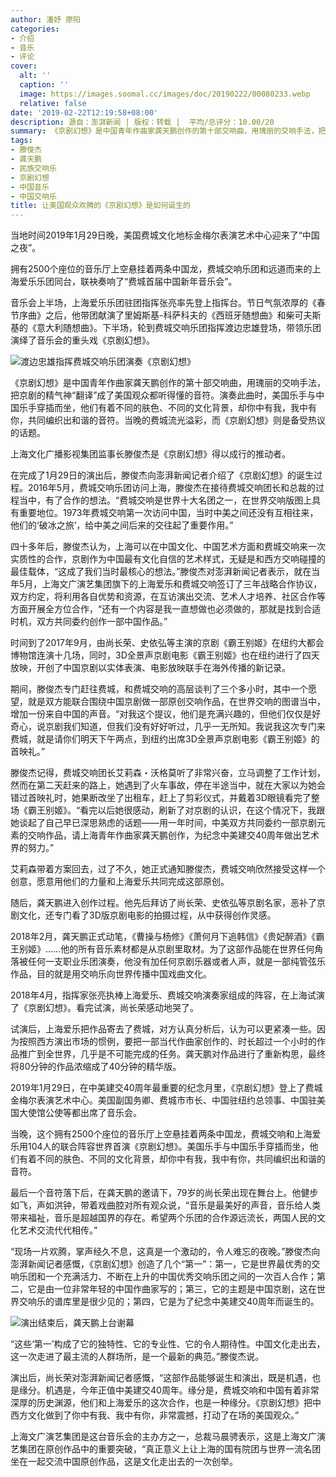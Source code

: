 ```yaml
---
author: 潘妤 廖阳
categories:
- 介绍
- 音乐
- 评论
cover:
  alt: ''
  caption: ''
  image: https://images.soomal.cc/images/doc/20190222/00080233.webp
  relative: false
date: '2019-02-22T12:19:58+08:00'
description: 源自：澎湃新闻 | 版权：转载 |  平均/总评分：10.00/20
summary: 《京剧幻想》是中国青年作曲家龚天鹏创作的第十部交响曲，用瑰丽的交响手法，把京剧的精气神“翻译”成了美国观众都听得懂的音符。演奏此曲时，美国乐手与中国乐手穿插而坐，他们有着不同的肤色、不同的文化背景，却你中有我，我中有你，共同编织出和谐的音符……
tags:
- 滕俊杰
- 龚天鹏
- 民族交响乐
- 京剧幻想
- 中国音乐
- 中国交响乐
title: 让美国观众欢腾的《京剧幻想》是如何诞生的
---
```


当地时间2019年1月29日晚，美国费城文化地标金梅尔表演艺术中心迎来了“中国之夜”。

拥有2500个座位的音乐厅上空悬挂着两条中国龙，费城交响乐团和远道而来的上海爱乐乐团同台，联袂奏响了“费城首届中国新年音乐会”。

音乐会上半场，上海爱乐乐团驻团指挥张亮率先登上指挥台。节日气氛浓厚的《春节序曲》之后，他带团献演了里姆斯基-科萨科夫的《西班牙随想曲》和柴可夫斯基的《意大利随想曲》。下半场，轮到费城交响乐团指挥渡边忠雄登场，带领乐团演绎了音乐会的重头戏《京剧幻想》。

![渡边忠雄指挥费城交响乐团演奏《京剧幻想》](https://images.soomal.cc/images/doc/20190222/00080231.webp)





《京剧幻想》是中国青年作曲家龚天鹏创作的第十部交响曲，用瑰丽的交响手法，把京剧的精气神“翻译”成了美国观众都听得懂的音符。演奏此曲时，美国乐手与中国乐手穿插而坐，他们有着不同的肤色、不同的文化背景，却你中有我，我中有你，共同编织出和谐的音符。当晚的费城流光溢彩，而《京剧幻想》则是备受热议的话题。

上海文化广播影视集团监事长滕俊杰是《京剧幻想》得以成行的推动者。

在完成了1月29日的演出后，滕俊杰向澎湃新闻记者介绍了《京剧幻想》的诞生过程。2016年5月，费城交响乐团访问上海，滕俊杰在接待费城交响团长和总裁的过程当中，有了合作的想法。“费城交响是世界十大名团之一，在世界交响版图上具有重要地位。1973年费城交响第一次访问中国，当时中美之间还没有互相往来，他们的‘破冰之旅’，给中美之间后来的交往起了重要作用。”

四十多年后，滕俊杰认为，上海可以在中国文化、中国艺术方面和费城交响来一次实质性的合作，京剧作为中国最有文化自信的艺术样式，无疑是和西方交响碰撞的最佳载体，“这成了我们当时最核心的想法。”滕俊杰对澎湃新闻记者表示，就在当年5月，上海文广演艺集团旗下的上海爱乐和费城交响签订了三年战略合作协议，双方约定，将利用各自优势和资源，在互访演出交流、艺术人才培养、社区合作等方面开展全方位合作，“还有一个内容是我一直想做也必须做的，那就是找到合适时机，双方共同委约创作一部中国作品。”

时间到了2017年9月，由尚长荣、史依弘等主演的京剧《霸王别姬》在纽约大都会博物馆连演十几场，同时，3D全景声京剧电影《霸王别姬》也在纽约进行了四天放映，开创了中国京剧以实体表演、电影放映联手在海外传播的新记录。

期间，滕俊杰专门赶往费城，和费城交响的高层谈判了三个多小时，其中一个愿望，就是双方能联合围绕中国京剧做一部原创交响作品，在世界交响的图谱当中，增加一份来自中国的声音。“对我这个提议，他们是充满兴趣的，但他们仅仅是好奇心，说京剧我们知道，但我们没有好好听过，几乎一无所知。我说我这次专门来费城，就是请你们明天下午两点，到纽约出席3D全景声京剧电影《霸王别姬》的首映礼。”

滕俊杰记得，费城交响团长艾莉森・沃格莫听了非常兴奋，立马调整了工作计划，然而在第二天赶来的路上，她遇到了火车事故，停在半途当中，就在大家以为她会错过首映礼时，她果断改坐了出租车，赶上了剪彩仪式，并戴着3D眼镜看完了整场《霸王别姬》。“看完以后她很感动，刷新了对京剧的认识，在这个情况下，我跟她谈起了自己早已深思熟虑的话题――用一年时间，中美双方共同委约一部京剧元素的交响作品，请上海青年作曲家龚天鹏创作，为纪念中美建交40周年做出艺术界的努力。”

艾莉森带着方案回去，过了不久，她正式通知滕俊杰，费城交响欣然接受这样一个创意，愿意用他们的力量和上海爱乐共同完成这部原创。

随后，龚天鹏进入创作过程。他先后拜访了尚长荣、史依弘等京剧名家，恶补了京剧文化，还专门看了3D版京剧电影的拍摄过程，从中获得创作灵感。

2018年2月，龚天鹏正式动笔，《曹操与杨修》《萧何月下追韩信》《贵妃醉酒》《霸王别姬》……他的所有音乐素材都是从京剧里取材。为了这部作品能在世界任何角落被任何一支职业乐团演奏，他没有加任何京剧乐器或者人声，就是一部纯管弦乐作品，目的就是用交响乐向世界传播中国戏曲文化。

2018年4月，指挥家张亮执棒上海爱乐、费城交响演奏家组成的阵容，在上海试演了《京剧幻想》。看完试演，尚长荣感动地哭了。

试演后，上海爱乐把作品寄去了费城，对方认真分析后，认为可以更紧凑一些。因为按照西方演出市场的惯例，要把一部当代作曲家创作的、时长超过一个小时的作品推广到全世界，几乎是不可能完成的任务。龚天鹏对作品进行了重新构思，最终将80分钟的作品浓缩成了40分钟的精华版。

2019年1月29日，在中美建交40周年最重要的纪念月里，《京剧幻想》登上了费城金梅尔表演艺术中心。美国副国务卿、费城市市长、中国驻纽约总领事、中国驻美国大使馆公使等都出席了音乐会。

当晚，这个拥有2500个座位的音乐厅上空悬挂着两条中国龙，费城交响和上海爱乐用104人的联合阵容世界首演《京剧幻想》。美国乐手与中国乐手穿插而坐，他们有着不同的肤色、不同的文化背景，却你中有我，我中有你，共同编织出和谐的音符。

最后一个音符落下后，在龚天鹏的邀请下，79岁的尚长荣出现在舞台上。他健步如飞，声如洪钟，带着戏曲腔对所有观众说，“音乐是最美好的声音，音乐给人类带来福祉，音乐是超越国界的存在。希望两个乐团的合作源远流长，两国人民的文化艺术交流代代相传。”

“现场一片欢腾，掌声经久不息，这真是一个激动的，令人难忘的夜晚。”滕俊杰向澎湃新闻记者感慨，《京剧幻想》创造了几个“第一”：第一，它是世界最优秀的交响乐团和一个充满活力、不断在上升的中国优秀交响乐团之间的一次百人合作；第二，它是由一位非常年轻的中国作曲家写的；第三，它的主题是中国京剧，这在世界交响乐的谱库里是很少见的；第四，它是为了纪念中美建交40周年而诞生的。

![演出结束后，龚天鹏上台谢幕](https://images.soomal.cc/images/doc/20190222/00080232.webp)





“这些‘第一’构成了它的独特性、它的专业性、它的令人期待性。中国文化走出去，这一次走进了最主流的人群场所，是一个最新的典范。”滕俊杰说。

演出后，尚长荣对澎湃新闻记者感慨，“这部作品能够诞生和演出，既是机遇，也是缘分。机遇是，今年正值中美建交40周年。缘分是，费城交响和中国有着非常深厚的历史渊源，他们和上海爱乐的这次合作，也是一种缘分。《京剧幻想》把中西方文化做到了你中有我、我中有你，非常震撼，打动了在场的美国观众。” 

上海文广演艺集团是这台音乐会的主办方之一，总裁马晨骋表示，这是上海文广演艺集团在原创作品中的重要突破，“真正意义上让上海的国有院团与世界一流名团坐在一起交流中国原创作品，这是文化走出去的一次创举。